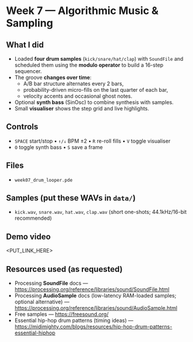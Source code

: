 # Week 7 — Algorithmic Music & Sampling

## What I did
- Loaded **four drum samples** (`kick/snare/hat/clap`) with `SoundFile` and scheduled them using the **modulo operator** to build a 16-step sequencer.
- The groove **changes over time**:
  - A/B bar structure alternates every 2 bars,
  - probability-driven micro-fills on the last quarter of each bar,
  - velocity accents and occasional ghost notes.
- Optional **synth bass** (SinOsc) to combine synthesis with samples.
- Small **visualiser** shows the step grid and live highlights.

## Controls
- `SPACE` start/stop  •  `↑/↓` BPM ±2  •  `R` re-roll fills  •  `V` toggle visualiser  
- `O` toggle synth bass  •  `S` save a frame

## Files
- `week07_drum_looper.pde`

## Samples (put these WAVs in `data/`)
- `kick.wav`, `snare.wav`, `hat.wav`, `clap.wav`  (short one-shots; 44.1kHz/16-bit recommended)

## Demo video
<PUT_LINK_HERE>

## Resources used (as requested)
- Processing **SoundFile** docs — https://processing.org/reference/libraries/sound/SoundFile.html
- Processing **AudioSample** docs (low-latency RAM-loaded samples; optional alternative) — https://processing.org/reference/libraries/sound/AudioSample.html
- Free samples — https://freesound.org/
- Essential hip-hop drum patterns (timing ideas) — https://midimighty.com/blogs/resources/hip-hop-drum-patterns-essential-hiphop
